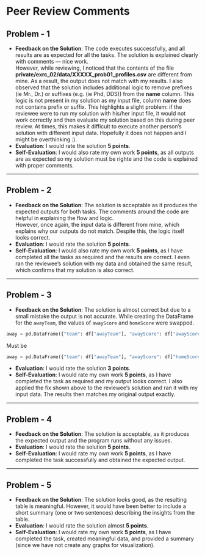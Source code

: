 # Peer Review Comments

## Problem - 1
- **Feedback on the Solution**: The code executes successfully, and all results are as expected for all the tasks. The solution is explained clearly with comments — nice work.  
  However, while reviewing, I noticed that the contents of the file **private/exrc_02/data/XXXXX_prob01_profiles.csv** are different from mine. As a result, the output does not match with my results. I also observed that the solution includes additional logic to remove prefixes (ie Mr., Dr.) or suffixes (e.g. (ie Phd, DDS)) from the **name** column. This logic is not present in my solution as my input file, column **name** does not contains prefix or suffix. 
  This highlights a slight problem: if the reviewee were to run my solution with his/her input file, it would not work correctly and then evaluate my solution based on this during peer review. At times, this makes it difficult to execute another person’s solution with different input data. Hopefully it does not happen and I might be overthinking :).
- **Evaluation**: I would rate the solution **5 points**.  
- **Self-Evaluation**: I would also rate my own work **5 points**, as all outputs are as expected so my solution must be righte and the code is explained with proper comments.

---

## Problem - 2
- **Feedback on the Solution**: The solution is acceptable as it produces the expected outputs for both tasks. The comments around the code are helpful in explaining the flow and logic.  
  However, once again, the input data is different from mine, which explains why our outputs do not match. Despite this, the logic itself looks correct.
- **Evaluation**: I would rate the solution **5 points**.   
- **Self-Evaluation**: I would also rate my own work **5 points**, as I have completed all the tasks as required and the results are correct. I even ran the reviewee’s solution with my data and obtained the same result, which confirms that my solution is also correct.

---

## Problem - 3
- **Feedback on the Solution**: The solution is almost correct but due to a small mistake the output is not accurate. While creating the DataFrame for the `awayTeam`, the values of `awayScore` and `homeScore` were swapped.

```python
away = pd.DataFrame({"team": df["awayTeam"], "awayScore": df["awayScore"], "homeScore": df["homeScore"], "games": df["games"]})
```

Must be

```python
away = pd.DataFrame({"team": df["awayTeam"], "awayScore": df["homeScore"], "homeScore": df["awayScore"] ,'games': df['games']})
```
- **Evaluation**: I would rate the solution **3 points**.  
- **Self-Evaluation**: I would rate my own work **5 points**, as I have completed the task as required and my output looks correct. I also applied the fix shown above to the reviewee’s solution and ran it with my input data. The results then matches my original output exactly.

---

## Problem - 4
- **Feedback on the Solution**: The solution is acceptable, as it produces the expected output and the program runs without any issues.
- **Evaluation**: I would rate the solution **5 points**.  
- **Self-Evaluation**: I would rate my own work **5 points**, as I have completed the task successfully and obtained the expected output.

---

## Problem - 5
- **Feedback on the Solution**: The solution looks good, as the resulting table is meaningful. However, it would have been better to include a short summary (one or two sentences) describing the insights from the table.
- **Evaluation**: I would rate the solution almost **5 points**.  
- **Self-Evaluation**: I would rate my own work **5 points**, as I have completed the task, created meaningful data, and provided a summary (since we have not create any graphs for visualization).